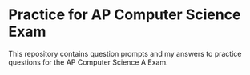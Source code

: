 # Practice for AP Computer Science Exam

This repository contains question prompts and my answers to
practice questions for the AP Computer Science A Exam. 
